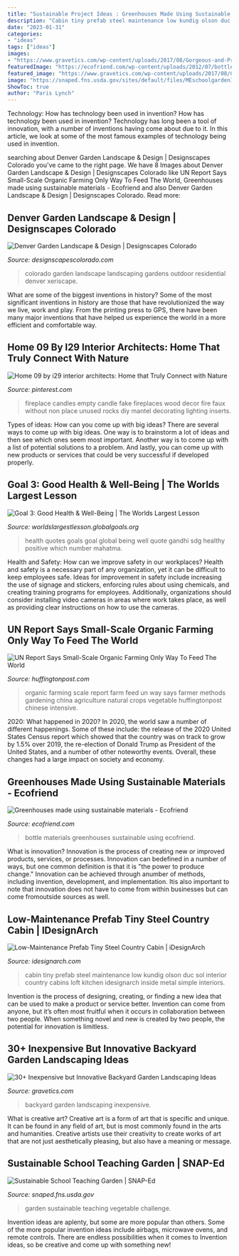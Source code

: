 ```yaml
---
title: "Sustainable Project Ideas : Greenhouses Made Using Sustainable Materials"
description: "Cabin tiny prefab steel maintenance low kundig olson duc sol interior country cabins loft kitchen idesignarch inside metal simple interiors"
date: "2023-01-31"
categories:
- "ideas"
tags: ["ideas"]
images:
- "https://www.gravetics.com/wp-content/uploads/2017/08/Gorgeous-and-Pretty-Backyard-Garden.jpg"
featuredImage: "https://ecofriend.com/wp-content/uploads/2012/07/bottle_house_image_title_otfqd.jpg"
featured_image: "https://www.gravetics.com/wp-content/uploads/2017/08/Gorgeous-and-Pretty-Backyard-Garden.jpg"
image: "https://snaped.fns.usda.gov/sites/default/files/MEschoolgarden1.PNG"
ShowToc: true
author: "Paris Lynch"
---
```



Technology: How has technology been used in invention?
How has technology been used in invention? Technology has long been a tool of innovation, with a number of inventions having come about due to it. In this article, we look at some of the most famous examples of technology being used in invention.

	

		
searching about Denver Garden Landscape &amp; Design | Designscapes Colorado you've came to the right page. We have 8 Images about Denver Garden Landscape &amp; Design | Designscapes Colorado like UN Report Says Small-Scale Organic Farming Only Way To Feed The World, Greenhouses made using sustainable materials - Ecofriend and also Denver Garden Landscape &amp; Design | Designscapes Colorado. Read more:
		
    
## Denver Garden Landscape &amp; Design | Designscapes Colorado

<img loading=lazy src="https://www.designscapescolorado.com/files/pluginfiles/item_10/field_232/Antenucci-Residence,-5E-4.jpg" onerror="this.onerror=null;this.src='https://tse3.mm.bing.net/th?id=OIP.5GleS7duyaT4CNjjFJhXugHaLJ&amp;pid=15.1';" alt="Denver Garden Landscape &amp; Design | Designscapes Colorado">

_Source: designscapescolorado.com_

>colorado garden landscape landscaping gardens outdoor residential denver xeriscape. 

	

What are some of the biggest inventions in history?
Some of the most significant inventions in history are those that have revolutionized the way we live, work and play. From the printing press to GPS, there have been many major inventions that have helped us experience the world in a more efficient and comfortable way.

    
## Home 09 By I29 Interior Architects: Home That Truly Connect With Nature

<img loading=lazy src="https://i.pinimg.com/originals/07/9c/ea/079ceab84bcc67afb530ab8418c08c8b.jpg" onerror="this.onerror=null;this.src='https://tse2.mm.bing.net/th?id=OIP.9BgJ9uuBCZAFT4QmuEC8XAHaJ4&amp;pid=15.1';" alt="Home 09 by i29 interior architects: Home that Truly Connect with Nature">

_Source: pinterest.com_

>fireplace candles empty candle fake fireplaces wood decor fire faux without non place unused rocks diy mantel decorating lighting inserts. 

	

Types of ideas: How can you come up with big ideas?
There are several ways to come up with big ideas. One way is to brainstorm a lot of ideas and then see which ones seem most important. Another way is to come up with a list of potential solutions to a problem. And lastly, you can come up with new products or services that could be very successful if developed properly.

    
## Goal 3: Good Health &amp; Well-Being | The Worlds Largest Lesson

<img loading=lazy src="http://cdn.worldslargestlesson.globalgoals.org/2015/07/good-health-V2.png" onerror="this.onerror=null;this.src='https://tse4.mm.bing.net/th?id=OIP.nVNqUaCCRQaNkqV1O6Pq1wHaKe&amp;pid=15.1';" alt="Goal 3: Good Health &amp; Well-Being | The Worlds Largest Lesson">

_Source: worldslargestlesson.globalgoals.org_

>health quotes goals goal global being well quote gandhi sdg healthy positive which number mahatma. 

	

Health and Safety: How can we improve safety in our workplaces?
Health and safety is a necessary part of any organization, yet it can be difficult to keep employees safe. Ideas for improvement in safety include increasing the use of signage and stickers, enforcing rules about using chemicals, and creating training programs for employees. Additionally, organizations should consider installing video cameras in areas where work takes place, as well as providing clear instructions on how to use the cameras.

    
## UN Report Says Small-Scale Organic Farming Only Way To Feed The World

<img loading=lazy src="http://i.huffpost.com/gen/1520747/images/o-SMALL-ORGANIC-FARM-facebook.jpg" onerror="this.onerror=null;this.src='https://tse2.mm.bing.net/th?id=OIP._rxxKq0KdlH1UjonwM7KmgHaDt&amp;pid=15.1';" alt="UN Report Says Small-Scale Organic Farming Only Way To Feed The World">

_Source: huffingtonpost.com_

>organic farming scale report farm feed un way says farmer methods gardening china agriculture natural crops vegetable huffingtonpost chinese intensive. 

	

2020: What happened in 2020?
In 2020, the world saw a number of different happenings. Some of these include: the release of the 2020 United States Census report which showed that the country was on track to grow by 1.5% over 2019, the re-election of Donald Trump as President of the United States, and a number of other noteworthy events. Overall, these changes had a large impact on society and economy.

    
## Greenhouses Made Using Sustainable Materials - Ecofriend

<img loading=lazy src="https://ecofriend.com/wp-content/uploads/2012/07/bottle_house_image_title_otfqd.jpg" onerror="this.onerror=null;this.src='https://tse1.mm.bing.net/th?id=OIP.f0UCVkEtiOnyuziCnGNY0wHaFp&amp;pid=15.1';" alt="Greenhouses made using sustainable materials - Ecofriend">

_Source: ecofriend.com_

>bottle materials greenhouses sustainable using ecofriend. 

	

What is innovation?
Innovation is the process of creating new or improved products, services, or processes. Innovation can bedefined in a number of ways, but one common definition is that it is "the power to produce change." Innovation can be achieved through anumber of methods, including invention, development, and implementation. Itis also important to note that innovation does not have to come from within businesses but can come fromoutside sources as well.

    
## Low-Maintenance Prefab Tiny Steel Country Cabin | IDesignArch

<img loading=lazy src="http://www.idesignarch.com/wp-content/uploads/Sol-Duc-Cabin-Olson-Kundig_5.jpg" onerror="this.onerror=null;this.src='https://tse2.mm.bing.net/th?id=OIP.2xmkHNPH6yeZa9ZgS8AJ4wHaJ7&amp;pid=15.1';" alt="Low-Maintenance Prefab Tiny Steel Country Cabin | iDesignArch">

_Source: idesignarch.com_

>cabin tiny prefab steel maintenance low kundig olson duc sol interior country cabins loft kitchen idesignarch inside metal simple interiors. 

	

Invention is the process of designing, creating, or finding a new idea that can be used to make a product or service better. Invention can come from anyone, but it’s often most fruitful when it occurs in collaboration between two people. When something novel and new is created by two people, the potential for innovation is limitless.

    
## 30+ Inexpensive But Innovative Backyard Garden Landscaping Ideas

<img loading=lazy src="https://www.gravetics.com/wp-content/uploads/2017/08/Gorgeous-and-Pretty-Backyard-Garden.jpg" onerror="this.onerror=null;this.src='https://tse3.mm.bing.net/th?id=OIP._-DpFVdU-CSpteB_kZ3MIwHaJ3&amp;pid=15.1';" alt="30+ Inexpensive but Innovative Backyard Garden Landscaping Ideas">

_Source: gravetics.com_

>backyard garden landscaping inexpensive. 

	

What is creative art?
Creative art is a form of art that is specific and unique. It can be found in any field of art, but is most commonly found in the arts and humanities. Creative artists use their creativity to create works of art that are not just aesthetically pleasing, but also have a meaning or message.

    
## Sustainable School Teaching Garden | SNAP-Ed

<img loading=lazy src="https://snaped.fns.usda.gov/sites/default/files/MEschoolgarden1.PNG" onerror="this.onerror=null;this.src='https://tse4.mm.bing.net/th?id=OIP.QhaXhIibGo-i2iImIQag6gHaFY&amp;pid=15.1';" alt="Sustainable School Teaching Garden | SNAP-Ed">

_Source: snaped.fns.usda.gov_

>garden sustainable teaching vegetable challenge. 

	

Invention ideas are aplenty, but some are more popular than others. Some of the more popular invention ideas include airbags, microwave ovens, and remote controls. There are endless possibilities when it comes to Invention ideas, so be creative and come up with something new!

